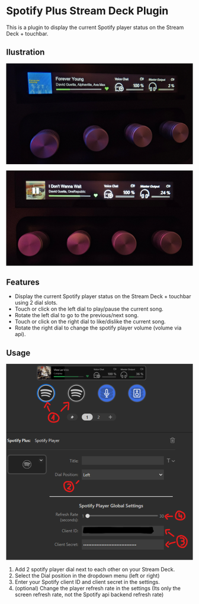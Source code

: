 # Spotify Plus Stream Deck Plugin

This is a plugin to display the current Spotify player status on the Stream Deck + touchbar.

## Ilustration

![illustration](docs/streamdeck+.jpg)

![pause](docs/pause.jpg)

## Features

- Display the current Spotify player status on the Stream Deck + touchbar using 2 dial slots.
- Touch or click on the left dial to play/pause the current song.
- Rotate the left dial to go to the previous/next song.
- Touch or click on the right dial to like/dislike the current song.
- Rotate the right dial to change the spotify player volume (volume via api).

## Usage
![tuto](docs/tuto.png)

1. Add 2 spotify player dial next to each other on your Stream Deck.
2. Select the Dial position in the dropdown menu (left or right)
3. Enter your Spotify client ID and client secret in the settings.
4. (optional) Change the player refresh rate in the settings (Its only the screen refresh rate, not the Spotify api backend refresh rate)
